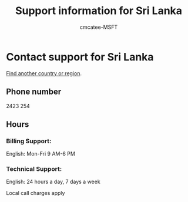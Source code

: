 ﻿---                                
title: Support information for Sri Lanka
author: cmcatee-MSFT
ms.author: cmcatee
manager: mnirkhe
audience: Admin
ms.topic: reference
ms.service: o365-administration
localization_priority: Normal
description: Learn how to contact support for your country or region.
ROBOTS: NOINDEX, NOFOLLOW
---

# Contact support for Sri Lanka

[Find another country or region](../contact-support-for-business-products.md).

## Phone number
2423 254

## Hours
### Billing Support:

English: Mon-Fri 9 AM-6 PM

### Technical Support:

English: 24 hours a day, 7 days a week

Local call charges apply
